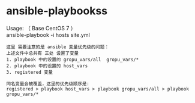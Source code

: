 # ansible-playbookss

Usage:  （ Base CentOS 7 ）  
ansible-playbook -i hosts site.yml

```
这里 需要注意的是 ansible 变量优先级的问题：
上述文件中总共有 三处 设置了变量
1. playbook 中的设置的 gropu_vars/all  gropu_vars/*
2. playbook 中的设置的 host_vars
3. registered 变量 

同名变量会被覆盖，这里的优先级顺序是:
registered > playbook host_vars > playbook gropu_vars/all > playbook gropu_vars/*
```
